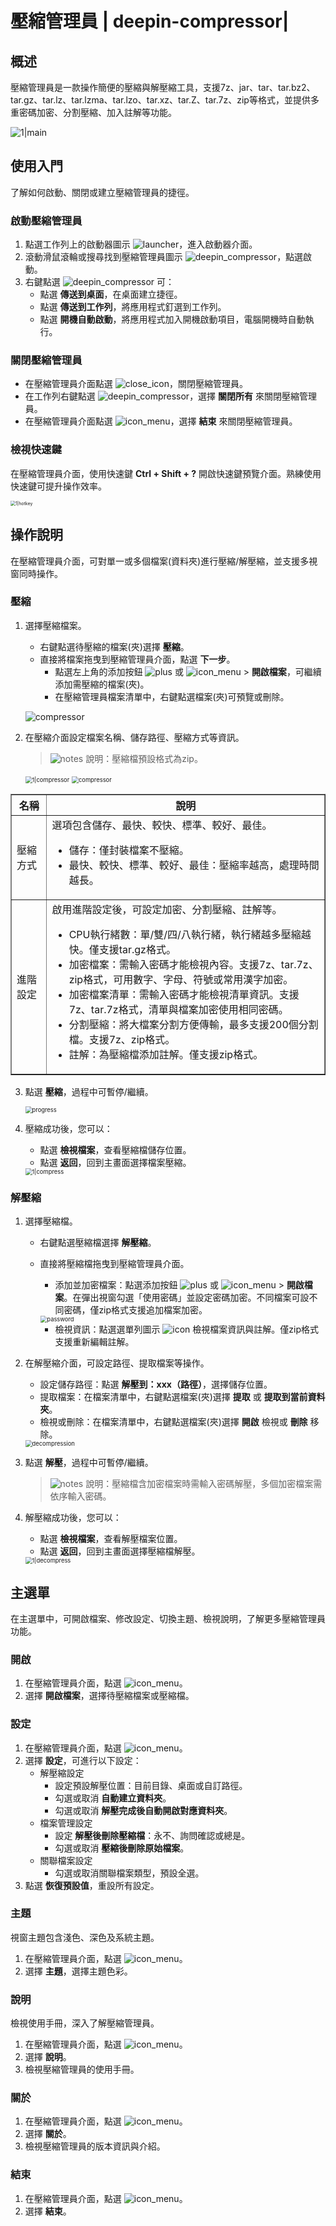 # 壓縮管理員 | deepin-compressor|

## 概述

壓縮管理員是一款操作簡便的壓縮與解壓縮工具，支援7z、jar、tar、tar.bz2、tar.gz、tar.lz、tar.lzma、tar.lzo、tar.xz、tar.Z、tar.7z、zip等格式，並提供多重密碼加密、分割壓縮、加入註解等功能。

![1|main](fig/main.png)

## 使用入門

了解如何啟動、關閉或建立壓縮管理員的捷徑。

### 啟動壓縮管理員

1. 點選工作列上的啟動器圖示 ![launcher](../common/deepin_launcher.svg)，進入啟動器介面。
2. 滾動滑鼠滾輪或搜尋找到壓縮管理員圖示 ![deepin_compressor](../common/deepin_compressor.svg)，點選啟動。
3. 右鍵點選 ![deepin_compressor](../common/deepin_compressor.svg) 可：
   - 點選 **傳送到桌面**，在桌面建立捷徑。
   - 點選 **傳送到工作列**，將應用程式釘選到工作列。
   - 點選 **開機自動啟動**，將應用程式加入開機啟動項目，電腦開機時自動執行。

### 關閉壓縮管理員

- 在壓縮管理員介面點選 ![close_icon](../common/close_icon.svg)，關閉壓縮管理員。
- 在工作列右鍵點選 ![deepin_compressor](../common/deepin_compressor.svg)，選擇 **關閉所有** 來關閉壓縮管理員。
- 在壓縮管理員介面點選 ![icon_menu](../common/icon_menu.svg)，選擇 **結束** 來關閉壓縮管理員。

### 檢視快速鍵

在壓縮管理員介面，使用快速鍵 **Ctrl + Shift + ?** 開啟快速鍵預覽介面。熟練使用快速鍵可提升操作效率。

<img src="fig/hotkey.png" alt="1|hotkey" style="zoom:50%;" />

## 操作說明

在壓縮管理員介面，可對單一或多個檔案(資料夾)進行壓縮/解壓縮，並支援多視窗同時操作。

### 壓縮
1. 選擇壓縮檔案。

   + 右鍵點選待壓縮的檔案(夾)選擇 **壓縮**。
   + 直接將檔案拖曳到壓縮管理員介面，點選 **下一步**。
      - 點選左上角的添加按鈕 ![plus](../common/add.svg) 或 ![icon_menu](../common/icon_menu.svg) > **開啟檔案**，可繼續添加需壓縮的檔案(夾)。
      - 在壓縮管理員檔案清單中，右鍵點選檔案(夾)可預覽或刪除。

   ![compressor](fig/compress_add.png)

2. 在壓縮介面設定檔案名稱、儲存路徑、壓縮方式等資訊。
   > ![notes](../common/notes.svg) 說明：壓縮檔預設格式為zip。

   <img src="fig/compressfile1.png" alt="1|compressor" style="zoom: 67%;" />
   
   <img src="fig/compressfile2.png" alt="compressor" style="zoom:67%;" />

<table border="1">
   <tr>
    <th>名稱</th>
    <th>說明</th>
</tr>
   <tr>
    <td>壓縮方式</td>
    <td>選項包含儲存、最快、較快、標準、較好、最佳。
      <ul>
          <li>儲存：僅封裝檔案不壓縮。</li>
          <li>最快、較快、標準、較好、最佳：壓縮率越高，處理時間越長。</li>
      </ul>
 </td>
</tr>
   <tr>
    <td>進階設定</td>
    <td>啟用進階設定後，可設定加密、分割壓縮、註解等。
    <ul>
          <li>CPU執行緒數：單/雙/四/八執行緒，執行緒越多壓縮越快。僅支援tar.gz格式。</li>
          <li>加密檔案：需輸入密碼才能檢視內容。支援7z、tar.7z、zip格式，可用數字、字母、符號或常用漢字加密。</li>
          <li>加密檔案清單：需輸入密碼才能檢視清單資訊。支援7z、tar.7z格式，清單與檔案加密使用相同密碼。</li>
          <li>分割壓縮：將大檔案分割方便傳輸，最多支援200個分割檔。支援7z、zip格式。</li>
          <li>註解：為壓縮檔添加註解。僅支援zip格式。</li>
      </ul>
 </td>
   </tr>
</table>

3. 點選 **壓縮**，過程中可暫停/繼續。

   <img src="fig/progress.png" alt="progress" style="zoom:67%;" />

4. 壓縮成功後，您可以：
   - 點選 **檢視檔案**，查看壓縮檔儲存位置。
   - 點選 **返回**，回到主畫面選擇檔案壓縮。
   
   <img src="fig/compress_success.png" alt="1|compress" style="zoom:67%;" />

### 解壓縮

1. 選擇壓縮檔。

   + 右鍵點選壓縮檔選擇 **解壓縮**。
   + 直接將壓縮檔拖曳到壓縮管理員介面。
      - 添加並加密檔案：點選添加按鈕 ![plus](../common/add.svg) 或 ![icon_menu](../common/icon_menu.svg) > **開啟檔案**。在彈出視窗勾選「使用密碼」並設定密碼加密。不同檔案可設不同密碼，僅zip格式支援追加檔案加密。
      
      <img src="fig/password.png" alt="password" style="zoom:67%;" />

      - 檢視資訊：點選選單列圖示 ![icon](fig/annotation.png) 檢視檔案資訊與註解。僅zip格式支援重新編輯註解。

2. 在解壓縮介面，可設定路徑、提取檔案等操作。
   - 設定儲存路徑：點選 **解壓到：xxx（路徑）**，選擇儲存位置。
   - 提取檔案：在檔案清單中，右鍵點選檔案(夾)選擇 **提取** 或 **提取到當前資料夾**。
   - 檢視或刪除：在檔案清單中，右鍵點選檔案(夾)選擇 **開啟** 檢視或 **刪除** 移除。

   <img src="fig/extract.png" alt="decompression" style="zoom:67%;" />

3. 點選 **解壓**，過程中可暫停/繼續。

   > ![notes](../common/notes.svg) 說明：壓縮檔含加密檔案時需輸入密碼解壓，多個加密檔案需依序輸入密碼。

4. 解壓縮成功後，您可以：
   - 點選 **檢視檔案**，查看解壓檔案位置。
   - 點選 **返回**，回到主畫面選擇壓縮檔解壓。
   
   <img src="fig/decompress_success.png" alt="1|decompress" style="zoom:67%;" />

## 主選單

在主選單中，可開啟檔案、修改設定、切換主題、檢視說明，了解更多壓縮管理員功能。

### 開啟
1. 在壓縮管理員介面，點選 ![icon_menu](../common/icon_menu.svg)。
2. 選擇 **開啟檔案**，選擇待壓縮檔案或壓縮檔。

### 設定

1. 在壓縮管理員介面，點選 ![icon_menu](../common/icon_menu.svg)。
2. 選擇 **設定**，可進行以下設定：
   - 解壓縮設定
     + 設定預設解壓位置：目前目錄、桌面或自訂路徑。
     + 勾選或取消 **自動建立資料夾**。
     + 勾選或取消 **解壓完成後自動開啟對應資料夾**。
   - 檔案管理設定
     + 設定 **解壓後刪除壓縮檔**：永不、詢問確認或總是。
     + 勾選或取消 **壓縮後刪除原始檔案**。
   - 關聯檔案設定
     + 勾選或取消關聯檔案類型，預設全選。
3. 點選 **恢復預設值**，重設所有設定。

### 主題

視窗主題包含淺色、深色及系統主題。

1. 在壓縮管理員介面，點選 ![icon_menu](../common/icon_menu.svg)。
2. 選擇 **主題**，選擇主題色彩。

### 說明

檢視使用手冊，深入了解壓縮管理員。

1. 在壓縮管理員介面，點選 ![icon_menu](../common/icon_menu.svg)。
2. 選擇 **說明**。
3. 檢視壓縮管理員的使用手冊。

### 關於

1. 在壓縮管理員介面，點選 ![icon_menu](../common/icon_menu.svg)。
2. 選擇 **關於**。
3. 檢視壓縮管理員的版本資訊與介紹。

### 結束

1. 在壓縮管理員介面，點選 ![icon_menu](../common/icon_menu.svg)。
2. 選擇 **結束**。